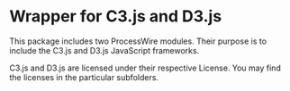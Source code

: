# Wrapper for C3.js and D3.js

This package includes two ProcessWire modules. Their purpose is to include the C3.js and D3.js JavaScript frameworks.

C3.js and D3.js are licensed under their respective License. You may find the licenses in the particular subfolders.